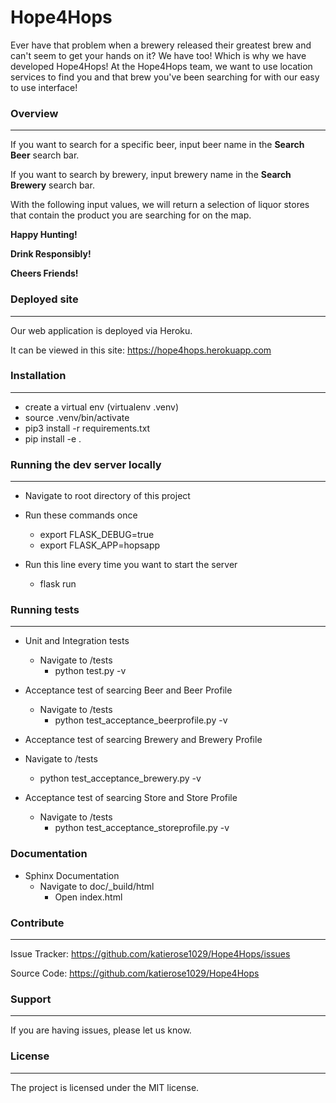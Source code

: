# Hope4Hops

Ever have that problem when a brewery released their greatest brew and can't
seem to get your hands on it? We have too! Which is why we have developed
Hope4Hops!  At the Hope4Hops team, we want to use location services to find
you and that brew you've been searching for with our easy to use interface!

### Overview
-------


If you want to search for a specific beer, input beer name in the **Search Beer** search bar.

If you want to search by brewery, input brewery name in the **Search Brewery** search bar.

With the following input values, we will return a selection of liquor stores that contain the product you are searching for on the map.

**Happy Hunting!**

**Drink Responsibly!**

**Cheers Friends!**

### Deployed site
-------
Our web application is deployed via Heroku.

It can be viewed in this site: https://hope4hops.herokuapp.com


### Installation
-------
* create a virtual env (virtualenv .venv)
* source .venv/bin/activate
* pip3 install -r requirements.txt
* pip install -e .

### Running the dev server locally
-------
* Navigate to root directory of this project
* Run these commands once
  * export FLASK_DEBUG=true
  * export FLASK_APP=hopsapp

* Run this line every time you want to start the server
  * flask run


### Running tests
-------
* Unit and Integration tests
  * Navigate to /tests
    * python test.py -v
* Acceptance test of searcing Beer and Beer Profile
  * Navigate to /tests
    * python test_acceptance_beerprofile.py -v

 * Acceptance test of searcing Brewery and Brewery Profile
  * Navigate to /tests
    * python test_acceptance_brewery.py -v

* Acceptance test of searcing Store and Store Profile
  * Navigate to /tests
    * python test_acceptance_storeprofile.py -v


### Documentation
* Sphinx Documentation
  * Navigate to doc/\_build/html
    * Open index.html


### Contribute
-------
Issue Tracker: https://github.com/katierose1029/Hope4Hops/issues

Source Code: https://github.com/katierose1029/Hope4Hops

### Support
-------
If you are having issues, please let us know.

### License
-------
The project is licensed under the MIT license.
